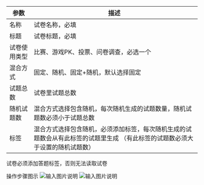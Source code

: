 |参数   | 描述  |
|---|---|
| 名称  | 试卷名称，必填  |
| 标题  | 试卷标题，必填  |
| 试卷使用类型  | 比赛、游戏PK、投票、问卷调查，必选一个  |
| 混合方式  | 固定、随机、固定+随机，默认选择固定  |
| 试题总数   | 试卷里试题总数  |
| 随机试题数  | 混合方式选择包含随机，每次随机生成的试题数量，随机试题数必须小于试题总数  |
|  标签  | 混合方式选择包含随机，必须添加标签，每次随机生成的试题数会从有此标签的试题里生成  （有此标签的试题数必须大于设置的随机试题数）  |

试卷必须添加答题标签，否则无法读取试卷

操作步骤图示
![输入图片说明](https://images.gitee.com/uploads/images/2021/0601/154230_ffe5e9e8_8867015.png "屏幕截图.png")
![输入图片说明](https://images.gitee.com/uploads/images/2021/0903/164737_5c408831_8867015.png "屏幕截图.png")
